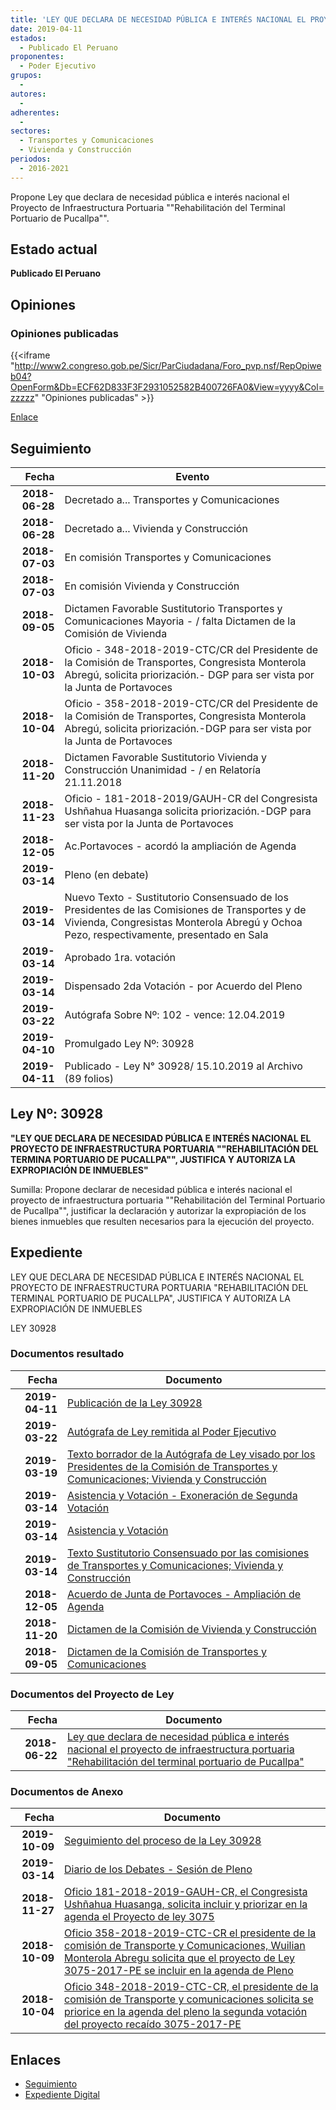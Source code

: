 ```yaml
---
title: 'LEY QUE DECLARA DE NECESIDAD PÚBLICA E INTERÉS NACIONAL EL PROYECTO DE INFRAESTRUCTURA PORTUARIA "REHABILITACIÓN DEL TERMINAL PORTUARIO DE PUCALLPA"'
date: 2019-04-11
estados: 
  - Publicado El Peruano
proponentes: 
  - Poder Ejecutivo
grupos: 
  - 
autores: 
  - 
adherentes: 
  - 
sectores: 
  - Transportes y Comunicaciones
  - Vivienda y Construcción
periodos: 
  - 2016-2021
---
```


Propone Ley que declara de necesidad pública e interés nacional el Proyecto de Infraestructura Portuaria ""Rehabilitación del Terminal Portuario de Pucallpa"".


## Estado actual

**Publicado El Peruano**

## Opiniones

### Opiniones publicadas

{{<iframe "http://www2.congreso.gob.pe/Sicr/ParCiudadana/Foro_pvp.nsf/RepOpiweb04?OpenForm&Db=ECF62D833F3F2931052582B400726FA0&View=yyyy&Col=zzzzz" "Opiniones publicadas" >}}

[Enlace](http://www2.congreso.gob.pe/Sicr/ParCiudadana/Foro_pvp.nsf/RepOpiweb04?OpenForm&Db=ECF62D833F3F2931052582B400726FA0&View=yyyy&Col=zzzzz)

## Seguimiento

| Fecha | Evento |
|------:|--------|
| **2018-06-28** | Decretado a... Transportes y Comunicaciones|
| **2018-06-28** | Decretado a... Vivienda y Construcción|
| **2018-07-03** | En comisión Transportes y Comunicaciones|
| **2018-07-03** | En comisión Vivienda y Construcción|
| **2018-09-05** | Dictamen Favorable Sustitutorio Transportes y Comunicaciones Mayoria - / falta Dictamen de la Comisión de Vivienda|
| **2018-10-03** | Oficio - 348-2018-2019-CTC/CR del Presidente de la Comisión de Transportes, Congresista Monterola Abregú, solicita priorización.- DGP para ser vista por la Junta de Portavoces|
| **2018-10-04** | Oficio - 358-2018-2019-CTC/CR del Presidente de la Comisión de Transportes, Congresista Monterola Abregú, solicita priorización.-DGP para ser vista por la Junta de Portavoces|
| **2018-11-20** | Dictamen Favorable Sustitutorio Vivienda y Construcción Unanimidad - / en Relatoría 21.11.2018|
| **2018-11-23** | Oficio - 181-2018-2019/GAUH-CR del Congresista Ushñahua Huasanga solicita priorización.-DGP para ser vista por la Junta de Portavoces|
| **2018-12-05** | Ac.Portavoces - acordó la ampliación de Agenda|
| **2019-03-14** | Pleno (en debate)|
| **2019-03-14** | Nuevo Texto - Sustitutorio Consensuado de los Presidentes de las Comisiones de Transportes y de Vivienda, Congresistas Monterola Abregú y Ochoa Pezo, respectivamente, presentado en Sala|
| **2019-03-14** | Aprobado 1ra. votación|
| **2019-03-14** | Dispensado 2da Votación - por Acuerdo del Pleno|
| **2019-03-22** | Autógrafa Sobre Nº: 102 - vence: 12.04.2019|
| **2019-04-10** | Promulgado Ley Nº: 30928|
| **2019-04-11** | Publicado - Ley N° 30928/ 15.10.2019 al Archivo (89 folios)|

## Ley Nº: 30928

**"LEY QUE DECLARA DE NECESIDAD PÚBLICA E INTERÉS NACIONAL EL PROYECTO DE INFRAESTRUCTURA PORTUARIA ""REHABILITACIÓN DEL TERMINA PORTUARIO DE PUCALLPA"", JUSTIFICA Y AUTORIZA LA EXPROPIACIÓN DE INMUEBLES"**

Sumilla: Propone declarar de necesidad pública e interés nacional el proyecto de infraestructura portuaria ""Rehabilitación del Terminal Portuario de Pucallpa"", justificar la declaración y autorizar la expropiación de los bienes inmuebles que resulten necesarios para la ejecución del proyecto.


## Expediente

LEY QUE DECLARA DE NECESIDAD PÚBLICA E INTERÉS NACIONAL EL PROYECTO DE INFRAESTRUCTURA PORTUARIA "REHABILITACIÓN DEL TERMINAL PORTUARIO DE PUCALLPA", JUSTIFICA Y AUTORIZA LA EXPROPIACIÓN DE INMUEBLES

LEY 30928


### Documentos resultado

| Fecha | Documento |
|------:|--------|
| **2019-04-11** | [Publicación de la Ley 30928](http://www.leyes.congreso.gob.pe/Documentos/2016_2021/ADLP/Normas_Legales/30928-LEY.pdf) |
| **2019-03-22** | [Autógrafa de Ley remitida al Poder Ejecutivo](http://www.leyes.congreso.gob.pe/Documentos/2016_2021/ADLP/Texto_Aprobado/AU0307520190322.pdf) |
| **2019-03-19** | [Texto borrador de la Autógrafa de Ley visado por los Presidentes de la Comisión de Transportes y Comunicaciones; Vivienda y Construcción](http://www.leyes.congreso.gob.pe/Documentos/2016_2021/Texto_Borrador_de_Autografa/BAU0307520190319.pdf) |
| **2019-03-14** | [Asistencia y Votación - Exoneración de Segunda Votación](http://www.leyes.congreso.gob.pe/Documentos/2016_2021/Asistencia_y_Votacion/Proyectos_de_Ley/Exoneracion_de_Segunda_Votacion/PL_ESV03075_20190314.pdf) |
| **2019-03-14** | [Asistencia y Votación](http://www.leyes.congreso.gob.pe/Documentos/2016_2021/Asistencia_y_Votacion/Proyectos_de_Ley/PL_AV03075_20190314.pdf) |
| **2019-03-14** | [Texto Sustitutorio Consensuado por las comisiones de Transportes y Comunicaciones; Vivienda y Construcción](http://www2.congreso.gob.pe/Sicr/TraDocEstProc/Contdoc01_2011.nsf/Docpub/06537CE01014B2F2052583BD005A3776/$FILE/TSC03075.pdf) |
| **2018-12-05** | [Acuerdo de Junta de Portavoces - Ampliación de Agenda](http://www.leyes.congreso.gob.pe/Documentos/2016_2021/Acuerdos/Junta_Portavoces/AJP03075_20181205.pdf) |
| **2018-11-20** | [Dictamen de la Comisión de Vivienda y Construcción](http://www.leyes.congreso.gob.pe/Documentos/2016_2021/Dictamenes/Proyectos_de_Ley/03075DC24MAY20181120.pdf) |
| **2018-09-05** | [Dictamen de la Comisión de Transportes y Comunicaciones](http://www.leyes.congreso.gob.pe/Documentos/2016_2021/Dictamenes/Proyectos_de_Ley/03075DC23MAY20180918.PDF) |

### Documentos del Proyecto de Ley

| Fecha | Documento |
|------:|--------|
| **2018-06-22** | [Ley que declara de necesidad pública e interés nacional el proyecto de infraestructura portuaria "Rehabilitación del terminal portuario de Pucallpa"](http://www.leyes.congreso.gob.pe/Documentos/2016_2021/Proyectos_de_Ley_y_de_Resoluciones_Legislativas/PL0307520180622.pdf) |

### Documentos de Anexo

| Fecha | Documento |
|------:|--------|
| **2019-10-09** | [Seguimiento del proceso de la Ley 30928](http://www.leyes.congreso.gob.pe/Documentos/2016_2021/Seguimiento_de_Proyectos_de_Ley/03075PL20191009.pdf) |
| **2019-03-14** | [Diario de los Debates - Sesión de Pleno](http://www2.congreso.gob.pe/Sicr/DiarioDebates/Publicad.nsf/SesionesPleno/05256D6E0073DFE9052583BE005C6657/$FILE/SLO-2018-1.pdf) |
| **2018-11-27** | [Oficio 181-2018-2019-GAUH-CR, el Congresista Ushñahua Huasanga, solicita incluir y priorizar en la agenda el Proyecto de ley 3075](http://www.leyes.congreso.gob.pe/Documentos/2016_2021/Oficios/Congresistas/OFICIO-181-2018-2019-GAUH-CR.pdf) |
| **2018-10-09** | [Oficio 358-2018-2019-CTC-CR el presidente de la comisión de Transporte y Comunicaciones, Wuilian Monterola Abregu solicita que el proyecto de Ley 3075-2017-PE se incluir en la agenda de Pleno](http://www.leyes.congreso.gob.pe/Documentos/2016_2021/Oficios/Comisiones_Ordinarias/OFICIO-358-2018-2019-CTC-CR.pdf) |
| **2018-10-04** | [Oficio 348-2018-2019-CTC-CR, el presidente de la comisión de Transporte y comunicaciones solicita se priorice en la agenda del pleno la segunda votación del proyecto recaído 3075-2017-PE](http://www.leyes.congreso.gob.pe/Documentos/2016_2021/Oficios/Comisiones_Ordinarias/OFICIO-348-2018-2019-CTC-CR.pdf) |

## Enlaces 

- [Seguimiento](http://www2.congreso.gob.pe/Sicr/TraDocEstProc/CLProLey2016.nsf/f7fff46988ca05b1052578e100829cc7/d271ac651effd359052582b40077bba7?OpenDocument)
- [Expediente Digital](http://www2.congreso.gob.pe/Sicr/TraDocEstProc/CLProLey2016.nsf/f7fff46988ca05b1052578e100829cc7/d271ac651effd359052582b40077bba7?OpenDocument&Click=05257FB7005EB655.eb71d0cf91d8294e05256cdf006b5706/$Body/0.1C6C)
